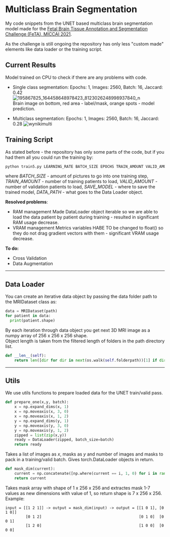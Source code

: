 # Multiclass Brain Segmentation
My code snippets from the UNET based multiclass brain segmentation model made for the <a href="https://feta-2021.grand-challenge.org/">Fetal Brain Tissue Annotation and Segmentation Challenge (FeTA), MICCAI 2021</a>.

As the challenge is still ongoing the repository has only less "custom made" elements like data loader or the training script.

## Current Results
Model trained on CPU to check if there are any problems with code.
- Single class segmentation:
Epochs: 1, Images: 2560, Batch: 16, Jaccard: 0.42  
![195867825_164458648978423_8123026248998937840_n](https://user-images.githubusercontent.com/62252332/121528251-9644d600-c9fb-11eb-8478-a69a4ca0e782.png)  
Brain image on bottom, red area - label/mask, orange spots - model prediction.  
  
  
- Multiclass segmentation:
Epochs: 1, Images: 2560, Batch: 16, Jaccard: 0.28 
![wynikimulti](https://user-images.githubusercontent.com/62252332/121529736-fab46500-c9fc-11eb-9dbc-77e4821e9253.png)  


## Training Script
As stated before - the repository has only some parts of the code, but if you had them all you could run the training by:
```python
python train5.py LEARNING_RATE BATCH_SIZE EPOCHS TRAIN_AMOUNT VALID_AMOUNT SAVE_MODEL_NAME DATA_PATH
```
where _BATCH_SIZE_ - amount of pictures to go into one training step, _TRAIN_AMOUNT_ - number of training patients to load, _VALID_AMOUNT_ - number of validation patients to load, _SAVE_MODEL_ - where to save the trained model, _DATA_PATH_ - what goes to the Data Loader object.

**Resolved problems**:
- RAM management
Made DataLoader object iterable so we are able to load the data patient by patient during training - resulted in significant RAM usage decrease.
- VRAM management
Metrics variables HABE TO be changed to float() so they do not drag gradient vectors with them - significant VRAM usage decrease.

**To do:**  
- Cross Validation
- Data Augmentation
----
## Data Loader
You can create an iterative data object by passing the data folder path to the MRIDataset class as:
```python
data = MRIDataset(path)
for patient in data:
  print(patient.shape)
```
By each iteration through data object you get next 3D MRI image as a numpy array of 256 x 256 x 256 shape.  
Object length is taken from the filtered length of folders in the path directory list.  
```python
def __len__(self):
    return len([dir for dir in next(os.walk(self.folderpath))[1] if dir.startswith('sub')])
```
----
## Utils
We use utils functions to prepare loaded data for the UNET train/valid pass.
```python
def prepare_one(x,y, batch):
    x = np.expand_dims(x, 1)
    x = np.moveaxis(x, 3, 0)
    x = np.moveaxis(x, 1, 2)
    y = np.expand_dims(y, 1)
    y = np.moveaxis(y, 3, 0)
    y = np.moveaxis(y, 1, 2)
    zipped = list(zip(x,y))
    ready = DataLoader(zipped, batch_size=batch)
    return ready
```
Takes a list of images as _x_, masks as _y_ and number of images and masks to pack in a training/valid batch. Gives torch.DataLoader objects in return.  
```python
def mask_dim(current):
    current = np.concatenate([np.where(current == i, 1, 0) for i in range(1,8)], 1)
    return current
```
  
Takes mask array with shape of 1 x 256 x 256 and extractes mask 1-7 values as new dimensions with value of 1, so return shape is 7 x 256 x 256.  
Example:  
```
input = [[1 2 1]] -> output = mask_dim(input) -> output = [[1 0 1], [0 1 0]]  
         [0 1 2]                                           [0 1 0]  [0 0 1]  
         [1 2 0]                                           [1 0 0]  [0 0 0]  
```
